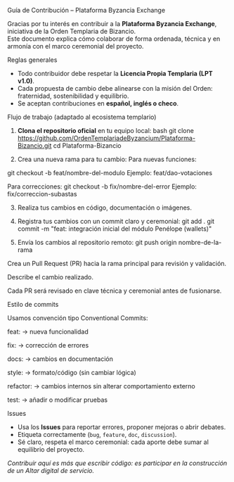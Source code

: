 Guía de Contribución – Plataforma Byzancia Exchange

Gracias por tu interés en contribuir a la **Plataforma Byzancia Exchange**, iniciativa de la Orden Templaria de Bizancio.  
Este documento explica cómo colaborar de forma ordenada, técnica y en armonía con el marco ceremonial del proyecto.

Reglas generales
- Todo contribuidor debe respetar la **Licencia Propia Templaria (LPT v1.0)**.
- Cada propuesta de cambio debe alinearse con la misión del Orden: fraternidad, sostenibilidad y equilibrio.
- Se aceptan contribuciones en **español, inglés o checo**.

Flujo de trabajo (adaptado al ecosistema templario)
1. **Clona el repositorio oficial** en tu equipo local:
   bash
   git clone https://github.com/OrdenTemplariadeByzancium/Plataforma-Bizancio.git
   cd Plataforma-Bizancio
   
2. Crea una nueva rama para tu cambio:
Para nuevas funciones:

git checkout -b feat/nombre-del-modulo
Ejemplo: feat/dao-votaciones

Para correcciones:
git checkout -b fix/nombre-del-error
Ejemplo: fix/correccion-subastas

3. Realiza tus cambios en código, documentación o imágenes.

4. Registra tus cambios con un commit claro y ceremonial:
git add .
git commit -m "feat: integración inicial del módulo Penélope (wallets)"

5. Envía los cambios al repositorio remoto:
git push origin nombre-de-la-rama

Crea un Pull Request (PR) hacia la rama principal para revisión y validación.

Describe el cambio realizado.

Cada PR será revisado en clave técnica y ceremonial antes de fusionarse.

Estilo de commits

Usamos convención tipo Conventional Commits:

feat: → nueva funcionalidad

fix: → corrección de errores

docs: → cambios en documentación

style: → formato/código (sin cambiar lógica)

refactor: → cambios internos sin alterar comportamiento externo

test: → añadir o modificar pruebas

Issues
- Usa los **Issues** para reportar errores, proponer mejoras o abrir debates.
- Etiqueta correctamente (`bug`, `feature`, `doc`, `discussion`).
- Sé claro, respeta el marco ceremonial: cada aporte debe sumar al equilibrio del proyecto.

*Contribuir aquí es más que escribir código: es participar en la construcción de un Altar digital de servicio.*
